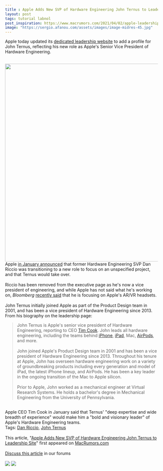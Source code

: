 ```yaml
---
title : Apple Adds New SVP of Hardware Engineering John Ternus to Leadership Site
layout: post
tags: tutorial labnol
post_inspiration: https://www.macrumors.com/2021/04/02/apple-leadership-site-john-ternus/
image: "https://sergio.afanou.com/assets/images/image-midres-45.jpg"
---
```


Apple today updated its <a href="https://www.apple.com/leadership/">dedicated leadership website</a> to add a profile for John Ternus, reflecting his new role as Apple's Senior Vice President of Hardware Engineering.
<br/>

<br/>
<img src="https://images.macrumors.com/article-new/2021/04/apple-john-ternus.jpg" alt="" width="1157" height="651" class="aligncenter size-full wp-image-792230" />
<br/>
Apple <a href="https://www.macrumors.com/2021/01/25/dan-riccio-transitioning-new-project/">in January announced</a> that former Hardware Engineering SVP Dan Riccio was transitioning to a new role to focus on an unspecified project, and that Ternus would take over.
<br/>

<br/>
Riccio has been removed from the executive page as he's now a vice president of engineering, and while Apple has not said what he's working on, <em>Bloomberg</em> <a href="https://www.macrumors.com/2021/02/08/dan-riccio-ar-vr-headsets-focus/">recently said</a> that he is focusing on Apple's AR/VR headsets.
<br/>

<br/>
John Ternus initially joined Apple as part of the Product Design team in 2001, and has been a vice president of Hardware Engineering since 2013. From his biography on the leadership page:<blockquote>John Ternus is Apple's senior vice president of Hardware Engineering, reporting to CEO <a href="https://www.macrumors.com/guide/tim-cook/">Tim Cook</a>. John leads all hardware engineering, including the teams behind <a href="https://www.macrumors.com/guide/iphone/">iPhone</a>, <a href="https://www.macrumors.com/roundup/ipad/">iPad</a>, Mac, <a href="https://www.macrumors.com/guide/airpods/">AirPods</a>, and more.
<br/>

<br/>
John joined Apple's Product Design team in 2001 and has been a vice president of Hardware Engineering since 2013. Throughout his tenure at Apple, John has overseen hardware engineering work on a variety of groundbreaking products including every generation and model of &zwnj;iPad&zwnj;, the latest &zwnj;iPhone&zwnj; lineup, and &zwnj;AirPods&zwnj;. He has been a key leader in the ongoing transition of the Mac to Apple silicon.
<br/>

<br/>
Prior to Apple, John worked as a mechanical engineer at Virtual Research Systems. He holds a bachelor's degree in Mechanical Engineering from the University of Pennsylvania.</blockquote>
<br/>
Apple CEO &zwnj;Tim Cook&zwnj; in January said that Ternus' "deep expertise and wide breadth of experience" would make him a "bold and visionary leader" of Apple's Hardware Engineering teams.<div class="linkback">Tags: <a href="https://www.macrumors.com/guide/dan-riccio/">Dan Riccio</a>, <a href="https://www.macrumors.com/guide/john-ternus/">John Ternus</a></div><br/>This article, &quot;<a href="https://www.macrumors.com/2021/04/02/apple-leadership-site-john-ternus/">Apple Adds New SVP of Hardware Engineering John Ternus to Leadership Site</a>&quot; first appeared on <a href="https://www.macrumors.com">MacRumors.com</a><br/><br/><a href="https://forums.macrumors.com/threads/apple-adds-new-svp-of-hardware-engineering-john-ternus-to-leadership-site.2290454/">Discuss this article</a> in our forums<br/><br/><div class="feedflare">
<a href="http://feeds.macrumors.com/~ff/MacRumors-All?a=fxCY8DORiIY:uOq7wfQA0cY:6W8y8wAjSf4"><img src="http://feeds.feedburner.com/~ff/MacRumors-All?d=6W8y8wAjSf4" border="0"></img></a> <a href="http://feeds.macrumors.com/~ff/MacRumors-All?a=fxCY8DORiIY:uOq7wfQA0cY:qj6IDK7rITs"><img src="http://feeds.feedburner.com/~ff/MacRumors-All?d=qj6IDK7rITs" border="0"></img></a>
</div><img src="http://feeds.feedburner.com/~r/MacRumors-All/~4/fxCY8DORiIY" height="1" width="1" alt=""/>